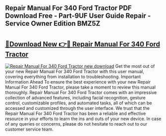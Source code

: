## Repair Manual For 340 Ford Tractor PDF Download Free - Part-9UF User Guide Repair - Service Owner Edition BMZ5Z

# <h2><a href="http://bc94431.oget.top/?id=Repair+Manual+For+340+Ford+Tractor">🔗Download New 👉🔴 Repair Manual For 340 Ford Tractor</a></h2>

[![Repair Manual For 340 Ford Tractor new download](https://i.imgur.com/5g1atiW.png)](http://bc94431.oget.top/?id=Repair+Manual+For+340+Ford+Tractor)
Get the most out of your new Repair Manual For 340 Ford Tractor with this user manual, covering everything from installation to troubleshooting. Important Information Ahead To ensure the best experience with your new Repair Manual For 340 Ford Tractor, please take a moment to review this manual thoroughly. Repair Manual For 340 Ford Tractor comes with an impressive collection of advanced features, including facial recognition, gesture control, customizable profiles, and automated tasks, all of which can be accessed and customized through the user interface. We trust that the Repair Manual For 340 Ford Tractor has been a reliable and effective resource in your efforts to learn the ins and outs of your new device. In case of any queries or concerns, please do not hesitate to reach out to our customer service team.
